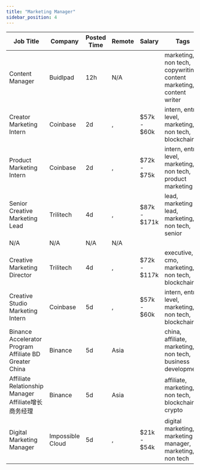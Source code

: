 ```yaml
---
title: "Marketing Manager"
sidebar_position: 4
---
```


| Job Title | Company | Posted Time | Remote | Salary | Tags | Apply Link |
|-----------|---------|-------------|--------|--------|------|------------|
| Content Manager | Buidlpad | 12h | N/A |  | marketing, non tech, copywriting, content marketing, content writer | [Apply](https://web3.career/content-manager-buidlpad/138646) |
| Creator Marketing Intern | Coinbase | 2d | , | $57k - $60k | intern, entry level, marketing, non tech, blockchain | [Apply](https://web3.career/creator-marketing-intern-coinbase/138639) |
| Product Marketing Intern | Coinbase | 2d | , | $72k - $75k | intern, entry level, marketing, non tech, product marketing | [Apply](https://web3.career/product-marketing-intern-coinbase/138638) |
| Senior Creative Marketing Lead | Trilitech | 4d | , | $87k - $171k | lead, marketing lead, marketing, non tech, senior | [Apply](https://web3.career/senior-creative-marketing-lead-trilitech/138548) |
| N/A | N/A | N/A | N/A |  |  | [Apply](https://web3.career/metana) |
| Creative Marketing Director | Trilitech | 4d | , | $72k - $117k | executive, cmo, marketing, non tech, blockchain | [Apply](https://web3.career/creative-marketing-director-trilitech/138547) |
| Creative Studio Marketing Intern | Coinbase | 5d | , | $57k - $60k | intern, entry level, marketing, non tech, blockchain | [Apply](https://web3.career/creative-studio-marketing-intern-coinbase/138486) |
| Binance Accelerator Program Affiliate BD Greater China | Binance | 5d | Asia |  | china, affiliate, marketing, non tech, business development | [Apply](https://web3.career/binance-accelerator-program-affiliate-bd-greater-china-binance/138438) |
| Affiliate Relationship Manager Affiliate增长商务经理 | Binance | 5d | Asia |  | affiliate, marketing, non tech, blockchain, crypto | [Apply](https://web3.career/affiliate-relationship-manager-affiliate-binance/138437) |
| Digital Marketing Manager | Impossible Cloud | 5d | , | $21k - $54k | digital marketing, marketing manager, marketing, non tech | [Apply](https://web3.career/digital-marketing-manager-impossiblecloud/138430) |
